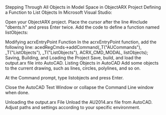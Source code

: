 Stepping Through All Objects in Model Space in ObjectARX Project
Defining a Function to List Objects
In Microsoft Visual Studio:

Open your ObjectARX project.
Place the cursor after the line #include "dbents.h" and press Enter twice.
Add the code to define a function named listObjects:

Modifying acrxEntryPoint Function
In the acrxEntryPoint function, add the following line:
acedRegCmds->addCommand(_T("AUCommands"), _T("ListObjects"), _T("ListObjects"), ACRX_CMD_MODAL, listObjects);
Saving, Building, and Loading the Project
Save, build, and load the output.arx file into AutoCAD.
Listing Objects in AutoCAD
Add some objects to the current drawing, such as lines, circles, polylines, and so on.

At the Command prompt, type listobjects and press Enter.

Close the AutoCAD Text Window or collapse the Command Line window when done.

Unloading the output.arx File
Unload the AU2014.arx file from AutoCAD. Adjust paths and settings according to your specific environment.
